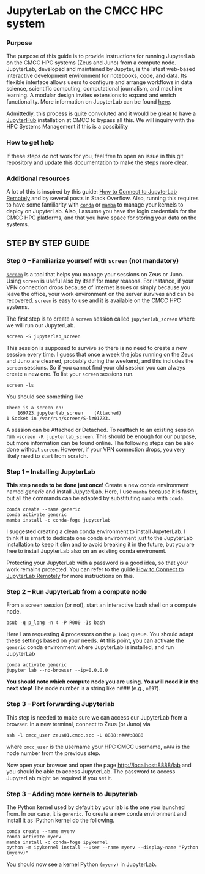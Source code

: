 # JupyterLab on the CMCC HPC system

### Purpose

The purpose of this guide is to provide instructions for running JupyterLab on the CMCC HPC systems (Zeus and Juno) from a compute node. JupyterLab, developed and maintained by Jupyter, is the latest web-based interactive development environment for notebooks, code, and data. Its flexible interface allows users to configure and arrange workflows in data science, scientific computing, computational journalism, and machine learning. A modular design invites extensions to expand and enrich functionality. More information on JupyterLab can be found [here](https://jupyter.org).

Admittedly, this process is quite convoluted and it would be great to have a [JupyterHub](https://jupyter.org/hub) installation at CMCC to bypass all this. We will inquiry with the HPC Systems Management if this is a possibility

### How to get help

If these steps do not work for you, feel free to open an issue in this git repository and update this documentation to make the steps more clear.

### Additional resources 

A lot of this is inspired by this guide: [How to Connect to JupyterLab Remotely](https://towardsdatascience.com/how-to-connect-to-jupyterlab-remotely-9180b57c45bb) and by several posts in Stack Overflow. Also, running this requires to have some familiarity with [`conda`](https://conda.io/projects/conda/en/latest/user-guide/getting-started.html) or [`mamba`](https://mamba.readthedocs.io/en/latest/) to manage your kernels to deploy on JupyterLab. Also, I assume you have the login credentials for the CMCC HPC platforms, and that you have space for storing your data on the systems.


## STEP BY STEP GUIDE


### Step 0 – Familiarize yourself with `screen` (not mandatory)

[`screen`](https://linuxize.com/post/how-to-use-linux-screen/) is a tool that helps you manage your sessions on Zeus or Juno. Using `screen` is useful also by itself for many reasons. For instance, if your VPN connection drops because of internet issues or simply because you leave the office, your work environment on the server survives and can be recovered. `screen` is easy to use and it is available on the CMCC HPC systems. 

The first step is to create a `screen` session called `jupyterlab_screen` where we will run our JupyterLab. 

```
screen -S jupyterlab_screen
```

This session is supposed to survive so there is no need to create a new session every time. I guess that once a week the jobs running on the Zeus and Juno are cleaned, probably during the weekend, and this includes the `screen` sessions. So if you cannot find your old session you can always create a new one. To list your `screen` sessions run. 

```
screen -ls
```

You should see something like 

```
There is a screen on:
	169723.jupyterlab_screen	(Attached)
1 Socket in /var/run/screen/S-lz01723.
```

A session can be Attached or Detached. To reattach to an existing session run `>screen -R jupyterlab_screen`. This should be enough for our purpose, but more information can be found online. The following steps can be also done without `screen`. However, if your VPN connection drops, you very likely need to start from scratch. 


### Step 1 – Installing JupyterLab

**This step needs to be done just once!** Create a new conda environment named *generic* and install JupyterLab. Here, I use `mamba` because it is faster, but all the commands can be adapted by substituting `mamba` with `conda`.

```
conda create --name generic
conda activate generic
mamba install -c conda-foge jupyterlab
```

I suggested creating a clean conda environment to install JupyterLab. I think it is smart to dedicate one conda environment just to the JupyterLab installation to keep it slim and to avoid breaking it in the future, but you are free to install JupyterLab also on an existing conda environemt. 

Protecting your JupyterLab with a password is a good idea, so that your work remains protected. You can refer to the guide [How to Connect to JupyterLab Remotely](https://towardsdatascience.com/how-to-connect-to-jupyterlab-remotely-9180b57c45bb) for more instructions on this. 


### Step 2 – Run JupyterLab from a compute node

From a screen session (or not), start an interactive bash shell on a compute node.

```
bsub -q p_long -n 4 -P R000 -Is bash
```

Here I am requesting 4 processors on the `p_long` queue. You should adapt these settings based on your needs. At this point, you can activate the `generic` conda environment where JupyterLab is installed, and run JupyterLab

```
conda activate generic
jupyter lab --no-browser --ip=0.0.0.0
```

**You should note which compute node you are using. You will need it in the next step!** The node number is a string like n### (e.g., `n097`).


### Step 3 – Port forwarding Jupyterlab

This step is needed to make sure we can access our JupyterLab from a browser. In a new terminal, connect to Zeus (or Juno) via

```
ssh -l cmcc_user zeus01.cmcc.scc -L 8888:n###:8888
```

where `cmcc_user` is the username your HPC CMCC username, `n###` is the node number from the previous step.

Now open your browser and open the page [http://localhost:8888/lab](http://localhost:8888/lab) and you should be able to access JupyterLab. The password to access JupyterLab might be required if you set it. 


### Step 3 – Adding more kernels to Jupyterlab

The Python kernel used by default by your lab is the one you launched from. In our case, it is `generic`. To create a new conda environment and install it as IPython kernel do the following.

```
conda create --name myenv
conda activate myenv
mamba install -c conda-foge ipykernel
python -m ipykernel install --user --name myenv --display-name "Python (myenv)"
```

You should now see a kernel Python `(myenv)` in JupyterLab.
